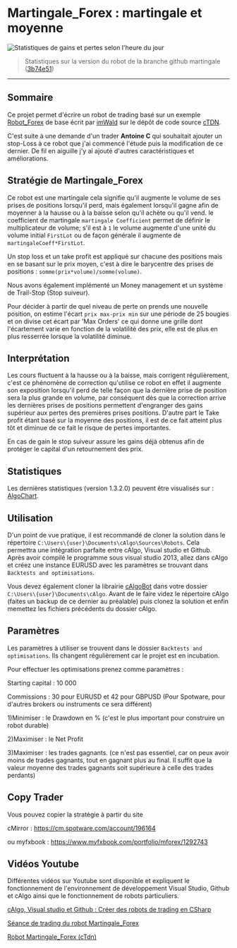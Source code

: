 # Martingale_Forex : martingale et moyenne

![Statistiques de gains et pertes selon l'heure du jour](http://dpaninfor.fr/Captures/gain%20et%20pertes%20selon%20l'heure%20(martingale_Forex).jpg)
> Statistiques sur la version du robot de la branche github martingale ([3b74e51](https://github.com/abhacid/Robot_Forex/commit/3b74e51718d21c6ee19b8ca5b91b775628b2b768))
***

## Sommaire
Ce projet permet d'écrire un robot de trading basé sur un exemple [Robot_Forex](http://ctdn.com/algos/cbots/show/225) de base 
écrit par [imWald](http://ctdn.com/users/profile/imWald) sur le dépôt de code source [cTDN](http://ctdn.com).

C'est suite à une demande d'un trader **Antoine C** qui souhaitait ajouter un stop-Loss à ce robot que j'ai commencé l'étude puis 
la modification de ce dernier. De fil en aiguille j'y ai ajouté d'autres caractéristiques et améliorations.

## Stratégie de Martingale_Forex
Ce robot est une martingale cela signifie qu'il augmente le volume de ses prises de positions lorsqu'il perd, mais également lorsqu'il gagne 
afin de moyenner à la hausse ou à la baisse selon qu'il achète ou qu'il vend. le coefficient de martingale `martingale Coefficient` permet de définir le multiplicateur de 
volume; s'il est à `1` le volume augmente d'une unité du volume initial `FirstLot` ou de façon générale il augmente de `martingaleCoeff*FirstLot`.

Un stop loss et un take profit est appliqué sur chacune des positions mais en se basant sur le prix moyen, c'est à dire le barycentre des 
prises de positions : `somme(prix*volume)/somme(volume)`.

Nous avons également implémenté un Money management et un système de Trail-Stop (Stop suiveur).

Pour décider à partir de quel niveau de perte on prends une nouvelle position, on estime l'écart `prix max-prix min` sur une période de 
25 bougies et on divise cet écart par 'Max Orders' ce qui donne une grille dont l'écartement varie en fonction de la volatilité des prix, 
elle est de plus en plus resserrée lorsque la volatilité diminue.

## Interprétation
Les cours fluctuent à la hausse ou à la baisse, mais corrigent régulièrement, c'est ce phénomène de correction qu'utilise ce robot en 
effet il augmente son exposition lorsqu'il perd de telle façon que la dernière prise de position sera la plus grande en volume, par 
conséquent dès que la correction arrive les dernières prises de positions permettent d'engranger des gains supérieur aux pertes des 
premières prises positions. D'autre part le Take profit étant basé sur la moyenne des positions, il est de ce fait atteint plus tôt 
et diminue de ce fait le risque de pertes importantes.

En cas de gain le stop suiveur assure les gains déjà obtenus afin de protéger le capital d'un retournement des prix.

## Statistiques
Les dernières statistiques (version 1.3.2.0) peuvent être visualisés sur :
[AlgoChart](http://www.algochart.com/report/ozdzm).

## Utilisation
D'un point de vue pratique, il est recommandé de cloner la solution dans le répertoire `C:\Users\{user}\Documents\cAlgo\Sources\Robots`. 
Cela permettra une intégration parfaite entre cAlgo, Visual studio et Github. 
Après avoir compilé le programme sous visual studio 2013, allez dans cAlgo et créez une instance EURUSD avec les paramètres se 
trouvant dans `Backtests and optimisations`.

Vous devez également cloner la librairie [cAlgoBot](https://github.com/abhacid/cAlgoBot) dans votre dossier `C:\Users\{user}\Documents\cAlgo`.
Avant de le faire videz le répertoire cAlgo (faites un backup de ce dernier au préalable) puis clonez la solution et enfin memettez les fichiers 
précédents du dossier cAlgo.

## Paramètres
Les paramètres à utiliser se trouvent dans le dossier `Backtests and optimisations`. Ils changent régulièrement car le projet est en
incubation.

Pour effectuer les optimisations prenez comme paramètres :

Starting capital	: 10 000

Commissions			: 30 pour EURUSD et 42 pour GBPUSD (Pour Spotware, pour d'autres brokers ou instruments ce sera différent)

1)Minimiser			: le Drawdown en % (c'est le plus important pour construire un robot durable)

2)Maximiser			: le Net Profit

3)Maximiser			: les trades gagnants. (ce n'est pas essentiel, car on peux avoir moins de trades gagnants, tout en gagnant plus au final. 
Il suffit que la valeur moyenne des trades gagnants soit supérieure à celle des trades perdants)

## Copy Trader
Vous pouvez copier la stratégie à partir du site 

cMirror : https://cm.spotware.com/account/196164

ou myfxbook : https://www.myfxbook.com/portfolio/mforex/1292743

## Vidéos Youtube
Différentes vidéos sur Youtube sont disponible et expliquent le fonctionnement de l'environnement de développement
Visual Studio, Github et cAlgo ainsi que le fonctionnement de robots particuliers.

[cAlgo, Visual studio et Github : Créer des robots de trading en CSharp](https://www.youtube.com/watch?v=URzqJAJxrQs)

[Séance de trading du robot Martingale_Forex](https://www.youtube.com/watch?v=2KzilwPgxgo)

[Robot Martingale_Forex (cTdn)](https://www.youtube.com/watch?v=P6jeiBXK1Rg)






